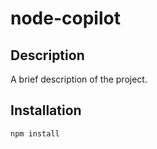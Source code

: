 # node-copilot

## Description
A brief description of the project.

## Installation
```sh
npm install
